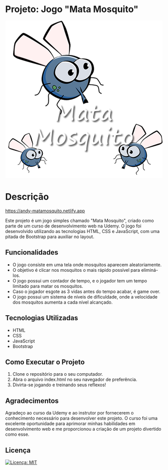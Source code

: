 # Projeto: Jogo "Mata Mosquito"

![Screenshot do Projeto](imagens/game.png)

# Descrição

https://andy-matamosquito.netlify.app

Este projeto é um jogo simples chamado "Mata Mosquito", criado como parte de um curso de desenvolvimento web na Udemy. O jogo foi desenvolvido utilizando as tecnologias HTML, CSS e JavaScript, com uma pitada de Bootstrap para auxiliar no layout.

## Funcionalidades

- O jogo consiste em uma tela onde mosquitos aparecem aleatoriamente.
- O objetivo é clicar nos mosquitos o mais rápido possível para eliminá-los.
- O jogo possui um contador de tempo, e o jogador tem um tempo limitado para matar os mosquitos.
- Caso o jogador esgote as 3 vidas antes do tempo acabar, é game over.
- O jogo possui um sistema de níveis de dificuldade, onde a velocidade dos mosquitos aumenta a cada nível alcançado.

## Tecnologias Utilizadas

- HTML
- CSS
- JavaScript
- Bootstrap

## Como Executar o Projeto

1. Clone o repositório para o seu computador.
2. Abra o arquivo index.html no seu navegador de preferência.
3. Divirta-se jogando e treinando seus reflexos!

## Agradecimentos

Agradeço ao curso da Udemy e ao instrutor por fornecerem o conhecimento necessário para desenvolver este projeto. O curso foi uma excelente oportunidade para aprimorar minhas habilidades em desenvolvimento web e me proporcionou a criação de um projeto divertido como esse.

## Licença

[![Licença: MIT](https://img.shields.io/badge/License-MIT-yellow.svg)](https://github.com/andreyvlopes/GameKillGnat/blob/main/LICENSE)
